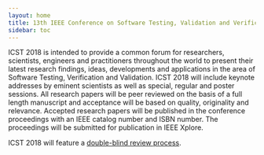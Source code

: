 ```yaml
---
layout: home
title: 13th IEEE Conference on Software Testing, Validation and Verification
sidebar: toc
---
```


ICST 2018 is intended to provide a common forum for researchers, scientists,
engineers and practitioners throughout the world to present their latest
research findings, ideas, developments and applications in the area of Software
Testing, Verification and Validation. ICST 2018 will include keynote addresses
by eminent scientists as well as special, regular and poster sessions. All
research papers will be peer reviewed on the basis of a full length manuscript
and acceptance will be based on quality, originality and relevance. Accepted
research papers will be published in the conference proceedings with an IEEE
catalog number and ISBN number. The proceedings will be submitted for
publication in IEEE Xplore.

ICST 2018 will feature a [double-blind review process](double_blind).
